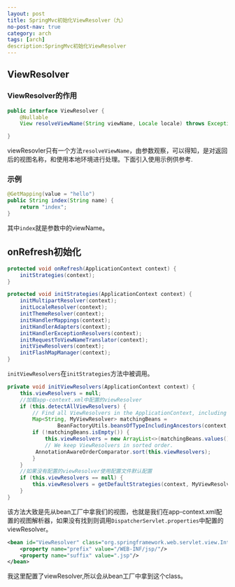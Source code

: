 ```yaml
---
layout: post
title: SpringMvc初始化ViewResolver（九）
no-post-nav: true
category: arch
tags: [arch]
description:SpringMvc初始化ViewResolver
---
```


## ViewResolver

### ViewResolver的作用
```java
public interface ViewResolver {
	@Nullable
	View resolveViewName(String viewName, Locale locale) throws Exception;

}
```
viewResovler只有一个方法`resolveViewName`，由参数观察，可以得知，是对返回后的视图名称，和使用本地环境进行处理。下面引入使用示例供参考.
### 示例
```java
@GetMapping(value = "hello")
public String index(String name) {
    return "index";
}
```
其中`index`就是参数中的viewName。

## onRefresh初始化
```java
protected void onRefresh(ApplicationContext context) {
    initStrategies(context);
}
```

```java
protected void initStrategies(ApplicationContext context) {
    initMultipartResolver(context);
    initLocaleResolver(context);
    initThemeResolver(context);
    initHandlerMappings(context);
    initHandlerAdapters(context);
    initHandlerExceptionResolvers(context);
    initRequestToViewNameTranslator(context);
    initViewResolvers(context);
    initFlashMapManager(context);
}
```
`initViewResolvers`在`initStrategies`方法中被调用。

```java
private void initViewResolvers(ApplicationContext context) {
    this.viewResolvers = null;
    //加载app-context.xml中配置的viewResolver
    if (this.detectAllViewResolvers) {
        // Find all ViewResolvers in the ApplicationContext, including ancestor contexts.
        Map<String, MyViewResolver> matchingBeans =
                BeanFactoryUtils.beansOfTypeIncludingAncestors(context, MyViewResolver.class, true, false);
        if (!matchingBeans.isEmpty()) {
            this.viewResolvers = new ArrayList<>(matchingBeans.values());
            // We keep ViewResolvers in sorted order.
         AnnotationAwareOrderComparator.sort(this.viewResolvers);
        }
    }
    //如果没有配置的viewResolver使用配置文件默认配置
    if (this.viewResolvers == null) {
        this.viewResolvers = getDefaultStrategies(context, MyViewResolver.class);
    }
}
```
该方法大致是先从bean工厂中拿我们的视图，也就是我们在app-context.xml配置的视图解析器，如果没有找到则调用`DispatcherServlet.properties`中配置的viewResolver。
```xml
<bean id="ViewResolver" class="org.springframework.web.servlet.view.InternalResourceViewResolver">
    <property name="prefix" value="/WEB-INF/jsp/"/>
    <property name="suffix" value=".jsp"/>
</bean>
```
我这里配置了viewResolver,所以会从bean工厂中拿到这个class。